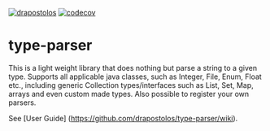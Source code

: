 [![drapostolos](https://circleci.com/gh/drapostolos/type-parser.svg?style=shield )](https://app.circleci.com/pipelines/github/drapostolos/type-parser)
[![codecov](https://codecov.io/github/drapostolos/type-parser/branch/master/graph/badge.svg?token=ZakwLLdB1g)](https://codecov.io/github/drapostolos/type-parser)

type-parser
================

This is a light weight library that does nothing but parse a string to a given type. 
Supports all applicable java classes, such as Integer, File, Enum, Float etc., including generic Collection types/interfaces 
such as List, Set, Map, arrays and even custom made types. Also possible to register your own parsers.

See [User Guide] (https://github.com/drapostolos/type-parser/wiki).
